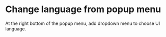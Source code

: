 # Change language from popup menu

At the right bottom of the popup menu, add dropdown menu to choose UI language.
